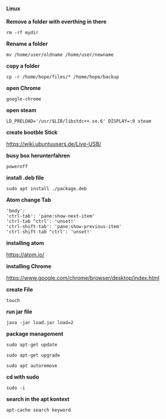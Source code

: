#### Linux
<b>Remove a folder with everthing in there </b>

    rm -rf mydir

<b> Rename a folder </b>

    mv /home/user/oldname /home/user/newname

<b> copy a folder </b>

    cp -r /home/hope/files/* /home/hope/backup

<b> open Chrome </b>

    google-chrome

<b> open steam </b>

    LD_PRELOAD='/usr/$LIB/libstdc++.so.6' DISPLAY=:0 steam

<b> create bootble Stick </b>

https://wiki.ubuntuusers.de/Live-USB/

<b>busy box herunterfahren </b>

    poweroff

<b> install .deb file </b>

    sudo apt install ./package.deb

<b> Atom change Tab </b>

    'body':
    'ctrl-tab': 'pane:show-next-item'
    'ctrl-tab ^ctrl': 'unset!'
    'ctrl-shift-tab': 'pane:show-previous-item'
    'ctrl-shift-tab ^ctrl': 'unset!'


<b> installing atom </b>

https://atom.io/

<b>installing Chrome</b>

https://www.google.com/chrome/browser/desktop/index.html

<b> create File </b>

    touch

<b>run jar file </b>

    java -jar load.jar load=2

<b> package management</b>
    
    sudo apt-get update
 
    sudo apt-get upgrade
 
    sudo apt autoremove

<b>cd with sudo </b>

    sudo -i

<b>search in the apt kontext </b>

    apt-cache search keyword


